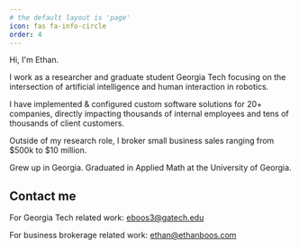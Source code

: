 ```yaml
---
# the default layout is 'page'
icon: fas fa-info-circle
order: 4
---
```

Hi, I'm Ethan.

I work as a researcher and graduate student Georgia Tech focusing on the intersection of artificial intelligence and human interaction in robotics. 

I have implemented & configured custom software solutions for 20+ companies, directly impacting thousands of internal employees and tens of thousands of client customers.

Outside of my research role, I broker small business sales ranging from $500k to $10 million.

Grew up in Georgia. Graduated in Applied Math at the University of Georgia. 

## Contact me
For Georgia Tech related work: [eboos3@gatech.edu](mailto:eboos3@gatech.edu)

For business brokerage related work: [ethan@ethanboos.com](mailto:ethan@ethanboos.com)
